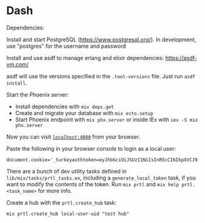 # Dash

Dependencies:

Install and start PostgreSQL (https://www.postgresql.org/). In development, use "postgres" for the username and password

Install and use asdf to manage erlang and elixir dependencies: https://asdf-vm.com/

asdf will use the versions specified in the `.tool-versions` file. Just run `asdf install`.

Start the Phoenix server:

- Install dependencies with `mix deps.get`
- Create and migrate your database with `mix ecto.setup`
- Start Phoenix endpoint with `mix phx.server` or inside IEx with `iex -S mix phx.server`

Now you can visit [`localhost:4000`](http://localhost:4000) from your browser.

Paste the following in your browser console to login as a local user:

```
document.cookie='_turkeyauthtoken=eyJhbGciOiJSUzI1NiIsInR5cCI6IkpXVCJ9.eyJleHAiOjMyNTAzNjgwMDAwLCJmeGFfZGlzcGxheU5hbWUiOiJMb2NhbCBVc2VyIiwiZnhhX2VtYWlsIjoibG9jYWwtdXNlckB0dXJrZXkubG9jYWwiLCJmeGFfcGljIjoiL2ltYWdlcy9sb2NhbC11c2VyLnN2ZyIsInN1YiI6ImxvY2FsLXVzZXItdWlkIn0.irWtfeGimpmNkwlSmz3bgJdjZYXgdtoigPlbE4U9s3iO9Cpx12jIhmqUe8WmJpqDK7mlLeBIRvTJir1rgGz7Rw'
```

There are a bunch of dev utility tasks defined in `lib/mix/tasks/prtl_tasks.ex`, including a `generate_local_token` task, if you want to modify the contents of the token. Run `mix prtl` and `mix help prtl.<task_name>` for more info.

Create a hub with the `prtl.create_hub` task:

```
mix prtl.create_hub local-user-uid "test hub"
```
